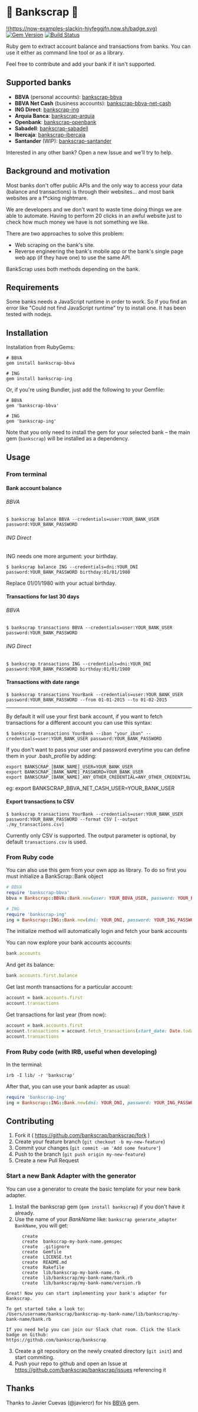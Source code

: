# 💸 Bankscrap 💸

[!(https://now-examples-slackin-hiyfeggjfn.now.sh/badge.svg)](https://now-examples-slackin-hiyfeggjfn.now.sh/)
[![Gem Version](https://badge.fury.io/rb/bankscrap.svg)](https://badge.fury.io/rb/bankscrap)
[![Build Status](https://travis-ci.org/bankscrap/bankscrap.svg?branch=master)](https://travis-ci.org/bankscrap/bankscrap)

Ruby gem to extract account balance and transactions from banks. You can use it either as command line tool or as a library.

Feel free to contribute and add your bank if it isn't supported.

## Supported banks

* **BBVA** (personal accounts): [bankscrap-bbva](https://github.com/bankscrap/bankscrap-bbva)
* **BBVA Net Cash** (business accounts): [bankscrap-bbva-net-cash](https://github.com/bankscrap/bankscrap-bbva-net-cash)
* **ING Direct**: [bankscrap-ing](https://github.com/bankscrap/bankscrap-ing)
* **Arquia Banca**: [bankscrap-arquia](https://github.com/bankscrap/bankscrap-arquia)
* **Openbank**: [bankscrap-openbank](https://github.com/bankscrap/bankscrap-openbank)
* **Sabadell**: [bankscrap-sabadell](https://github.com/bankscrap/bankscrap-sabadell)
* **Ibercaja**: [bankscrap-ibercaja](https://github.com/bankscrap/bankscrap-ibercaja)
* **Santander** (WIP): [bankscrap-santander](https://github.com/bankscrap/bankscrap-santander)

Interested in any other bank? Open a new Issue and we'll try to help.

## Background and motivation

Most banks don't offer public APIs and the only way to access your data (balance and transactions) is through their websites... and most bank websites are a f*cking nightmare.

We are developers and we don't want to waste time doing things we are able to automate. Having to perform 20 clicks in an awful website just to check how much money we have is not something we like.

There are two approaches to solve this problem:
- Web scraping on the bank's site.
- Reverse engineering the bank's mobile app or the bank's single page web app (if they have one) to use the same API.

BankScrap uses both methods depending on the bank.

## Requirements

Some banks needs a JavaScript runtime in order to work. So if you find an error like "Could not find JavaScript runtime" try to install one. It has been tested with nodejs.

## Installation

Installation from RubyGems:

    # BBVA
    gem install bankscrap-bbva

    # ING
    gem install bankscrap-ing

Or, if you're using Bundler, just add the following to your Gemfile:

    # BBVA
    gem 'bankscrap-bbva'

    # ING
    gem 'bankscrap-ing'

Note that you only need to install the gem for your selected bank – the main gem (`bankscrap`) will be installed as a dependency.

## Usage

### From terminal
#### Bank account balance

###### BBVA

    $ bankscrap balance BBVA --credentials=user:YOUR_BANK_USER password:YOUR_BANK_PASSWORD

###### ING Direct
ING needs one more argument: your birthday.

    $ bankscrap balance ING --credentials=dni:YOUR_DNI password:YOUR_BANK_PASSWORD birthday:01/01/1980

Replace 01/01/1980 with your actual birthday.

#### Transactions for last 30 days
###### BBVA

    $ bankscrap transactions BBVA --credentials=user:YOUR_BANK_USER password:YOUR_BANK_PASSWORD

###### ING Direct

    $ bankscrap transactions ING --credentials=dni:YOUR_DNI password:YOUR_BANK_PASSWORD birthday:01/01/1980

#### Transactions with date range

    $ bankscrap transactions YourBank --credentials=user:YOUR_BANK_USER password:YOUR_BANK_PASSWORD --from 01-01-2015 --to 01-02-2015

---

By default it will use your first bank account, if you want to fetch transactions for a different account you can use this syntax:

    $ bankscrap transactions YourBank --iban "your_iban" --credentials=user:YOUR_BANK_USER password:YOUR_BANK_PASSWORD

If you don't want to pass your user and password everytime you can define them in your .bash_profile by adding:

    export BANKSCRAP_[BANK_NAME]_USER=YOUR_BANK_USER
    export BANKSCRAP_[BANK_NAME]_PASSWORD=YOUR_BANK_USER
    export BANKSCRAP_[BANK_NAME]_ANY_OTHER_CREDENTIAL=ANY_OTHER_CREDENTIAL

eg:
    export BANKSCRAP_BBVA_NET_CASH_USER=YOUR_BANK_USER


#### Export transactions to CSV

    $ bankscrap transactions YourBank --credentials=user:YOUR_BANK_USER password:YOUR_BANK_PASSWORD --format CSV [--output ./my_transactions.csv]

Currently only CSV is supported. The output parameter is optional, by default `transactions.csv` is used.

### From Ruby code

You can also use this gem from your own app as library. To do so first you must initialize a BankScrap::Bank object


```ruby
# BBVA
require 'bankscrap-bbva'
bbva = Bankscrap::BBVA::Bank.new(user: YOUR_BBVA_USER, password: YOUR_BBVA_PASSWORD)

# ING
require 'bankscrap-ing'
ing = Bankscrap::ING::Bank.new(dni: YOUR_DNI, password: YOUR_ING_PASSWORD, birthday: "dd/mm/yyyy")
```


The initialize method will automatically login and fetch your bank accounts

You can now explore your bank accounts accounts:

```ruby
bank.accounts
```

And get its balance:

```ruby
bank.accounts.first.balance
```

Get last month transactions for a particular account:

```ruby
account = bank.accounts.first
account.transactions
```

Get transactions for last year (from now):

```ruby
account = bank.accounts.first
account.transactions = account.fetch_transactions(start_date: Date.today - 1.year, end_date: Date.today)
account.transactions
```

### From Ruby code (with IRB, useful when developing)

In the terminal:

```
irb -I lib/ -r 'bankscrap'
```

After that, you can use your bank adapter as usual:

```ruby
require 'bankscrap-ing'
ing = Bankscrap::ING::Bank.new(dni: YOUR_DNI, password: YOUR_ING_PASSWORD, birthday: "dd/mm/yyyy")
```

## Contributing

1. Fork it ( https://github.com/bankscrap/bankscrap/fork )
2. Create your feature branch (`git checkout -b my-new-feature`)
3. Commit your changes (`git commit -am 'Add some feature'`)
4. Push to the branch (`git push origin my-new-feature`)
5. Create a new Pull Request

### Start a new Bank Adapter with the generator
You can use a generator to create the basic template for your new bank adapter.
1. Install the bankscrap gem (`gem install bankscrap`) if you don't have it already.
2. Use the name of your *BankName* like: `bankscrap generate_adapter BankName`, you will get:

```
      create
      create  bankscrap-my-bank-name.gemspec
      create  .gitignore
      create  Gemfile
      create  LICENSE.txt
      create  README.md
      create  Rakefile
      create  lib/bankscrap-my-bank-name.rb
      create  lib/bankscrap/my-bank-name/bank.rb
      create  lib/bankscrap/my-bank-name/version.rb

Great! Now you can start implementing your bank's adapter for Bankscrap.

To get started take a look to:
/Users/username/bankscrap/bankscrap-my-bank-name/lib/bankscrap/my-bank-name/bank.rb

If you need help you can join our Slack chat room. Click the Slack badge on Github:
https://github.com/bankscrap/bankscrap
```
3. Create a git repository on the newly created directory (`git init`) and start commiting.
4. Push your repo to github and open an Issue at https://github.com/bankscrap/bankscrap/issues referencing it

## Thanks

Thanks to Javier Cuevas (@javiercr) for his [BBVA](https://github.com/javiercr/bbva) gem.
